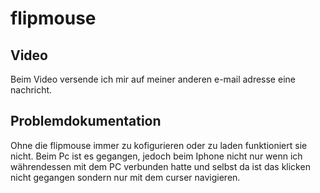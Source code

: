 # flipmouse
## Video 
Beim Video versende ich mir auf meiner anderen e-mail adresse eine nachricht.

## Problemdokumentation 
Ohne die flipmouse immer zu kofigurieren oder zu laden funktioniert sie nicht.
Beim Pc ist es gegangen, jedoch beim Iphone nicht nur wenn ich währendessen mit dem PC verbunden hatte und selbst da ist das klicken nicht gegangen sondern nur mit dem curser navigieren.
